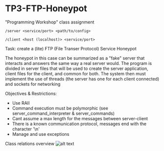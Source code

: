 # TP3-FTP-Honeypot
"Programming Workshop" class assignment

`/server <service/port> <path/to/config>`

`/client <host (localhost)> <service/port>`

Task: create a (lite) FTP (File Transer Protocol) Service Honeypot 

The honeypot in this case can be summarized as a "fake" server that interacts and answers the same way a real server would.
The program is divided in server files that will be used to create the server application, client files for the client, and common for both.
The system then must implement the use of threads (the server has one for each client connected) and sockets for networking

Objectives &  Restrictions:
- Use RAII
- Command execution must be polymorphic (see server_command_interpreter & server_commands)
- Cant assume a max length for the messages between server-client
- There is a known communication protocol, messages end with the character '\n'
- Manage and use exceptions

Class relations overview
![alt text](https://github.com/LeviMatias/TP3-FTP-Honeypot/blob/master/diagram.png)
